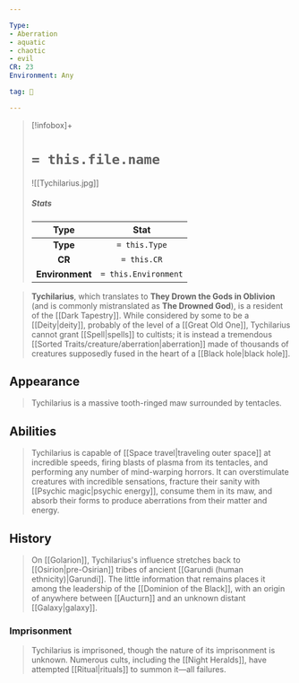 ```yaml
---

Type:
- Aberration
- aquatic
- chaotic
- evil
CR: 23
Environment: Any

tag: 👹

---
```


> [!infobox]+
> #  `= this.file.name`
> ![[Tychilarius.jpg]]
> ##### Stats
> Type | Stat |
> :---:|:---:|
> **Type** | `= this.Type` |
> **CR** | `= this.CR` |
> **Environment** | `= this.Environment` |



> **Tychilarius**, which translates to **They Drown the Gods in Oblivion** (and is commonly mistranslated as **The Drowned God**), is a resident of the [[Dark Tapestry]]. While considered by some to be a [[Deity|deity]], probably of the level of a [[Great Old One]], Tychilarius cannot grant [[Spell|spells]] to cultists; it is instead a tremendous [[Sorted Traits/creature/aberration|aberration]] made of thousands of creatures supposedly fused in the heart of a [[Black hole|black hole]].



## Appearance

> Tychilarius is a massive tooth-ringed maw surrounded by tentacles.


## Abilities

> Tychilarius is capable of [[Space travel|traveling outer space]] at incredible speeds, firing blasts of plasma from its tentacles, and performing any number of mind-warping horrors. It can overstimulate creatures with incredible sensations, fracture their sanity with [[Psychic magic|psychic energy]], consume them in its maw, and absorb their forms to produce aberrations from their matter and energy.


## History

> On [[Golarion]], Tychilarius's influence stretches back to [[Osirion|pre-Osirian]] tribes of ancient [[Garundi (human ethnicity)|Garundi]]. The little information that remains places it among the leadership of the [[Dominion of the Black]], with an origin of anywhere between [[Aucturn]] and an unknown distant [[Galaxy|galaxy]].


### Imprisonment

> Tychilarius is imprisoned, though the nature of its imprisonment is unknown. Numerous cults, including the [[Night Heralds]], have attempted [[Ritual|rituals]] to summon it—all failures.







